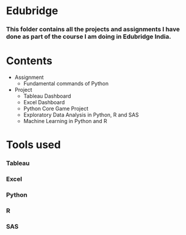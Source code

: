# Edubridge
### This folder contains all the projects and assignments I have done as part of the course I am doing in Edubridge India.
# Contents
* Assignment
    * Fundamental commands of Python
* Project
    * Tableau Dashboard
    * Excel Dashboard
    * Python Core Game Project
    * Exploratory Data Analysis in Python, R and SAS
    * Machine Learning in Python and R
# Tools used
### Tableau
### Excel
### Python
### R
### SAS

